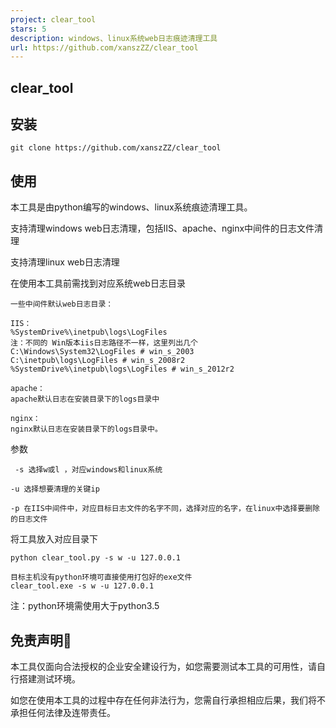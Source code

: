 ```yaml
---
project: clear_tool
stars: 5
description: windows、linux系统web日志痕迹清理工具
url: https://github.com/xanszZZ/clear_tool
---
```


clear\_tool
-----------

安装
--

```
git clone https://github.com/xanszZZ/clear_tool
```

使用
--

本工具是由python编写的windows、linux系统痕迹清理工具。

支持清理windows web日志清理，包括IIS、apache、nginx中间件的日志文件清理

支持清理linux web日志清理

在使用本工具前需找到对应系统web日志目录

```
一些中间件默认web日志目录：

IIS：
%SystemDrive%\inetpub\logs\LogFiles
注：不同的 Win版本iis日志路径不一样，这里列出几个
C:\Windows\System32\LogFiles # win_s_2003
C:\inetpub\logs\LogFiles # win_s_2008r2
%SystemDrive%\inetpub\logs\LogFiles # win_s_2012r2

apache：
apache默认日志在安装目录下的logs目录中

nginx：
nginx默认日志在安装目录下的logs目录中。
```

参数

```
 -s 选择w或l ，对应windows和linux系统

-u 选择想要清理的关键ip

-p 在IIS中间件中，对应目标日志文件的名字不同，选择对应的名字，在linux中选择要删除的日志文件
```

将工具放入对应目录下

```
python clear_tool.py -s w -u 127.0.0.1 

目标主机没有python环境可直接使用打包好的exe文件
clear_tool.exe -s w -u 127.0.0.1 
```

注：python环境需使用大于python3.5

免责声明🧐
------

本工具仅面向合法授权的企业安全建设行为，如您需要测试本工具的可用性，请自行搭建测试环境。

如您在使用本工具的过程中存在任何非法行为，您需自行承担相应后果，我们将不承担任何法律及连带责任。
